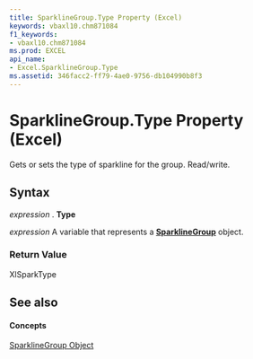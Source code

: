 ```yaml
---
title: SparklineGroup.Type Property (Excel)
keywords: vbaxl10.chm871084
f1_keywords:
- vbaxl10.chm871084
ms.prod: EXCEL
api_name:
- Excel.SparklineGroup.Type
ms.assetid: 346facc2-ff79-4ae0-9756-db104990b8f3
---
```



# SparklineGroup.Type Property (Excel)

Gets or sets the type of sparkline for the group. Read/write.


## Syntax

 _expression_ . **Type**

 _expression_ A variable that represents a **[SparklineGroup](sparklinegroup-object-excel.md)** object.


### Return Value

XlSparkType


## See also


#### Concepts


[SparklineGroup Object](sparklinegroup-object-excel.md)

